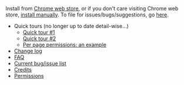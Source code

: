 Install from [Chrome web store](https://chrome.google.com/webstore/detail/http-switchboard/mghdpehejfekicfjcdbfofhcmnjhgaag), or if you don't care visiting Chrome web store, [install manually](https://github.com/gorhill/httpswitchboard/tree/master/dist). To file for issues/bugs/suggestions, go [here](https://github.com/gorhill/httpswitchboard/issues).

- Quick tours (no longer up to date detail-wise...)
    * [Quick tour #1](wiki/Quick-tour-%231%3A-1-of-7)
    * [Quick tour #2](wiki/Quick-tour-%232%3A-1-of-2)
    * [Per page permissions: an example](wiki/Per-page-permissions:-an-example)
- [Change log](wiki/Change-log)
- [FAQ](wiki/FAQ)
- [Current bug/issue list](/gorhill/httpswitchboard/issues?state=open)
- [Credits](wiki/Credits)
- [Permissions](wiki/Permissions)